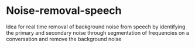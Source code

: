# Noise-removal-speech
Idea for real time removal of background noise from speech by identifying the primary and secondary noise through segmentation of frequencies on a conversation and remove the background noise
